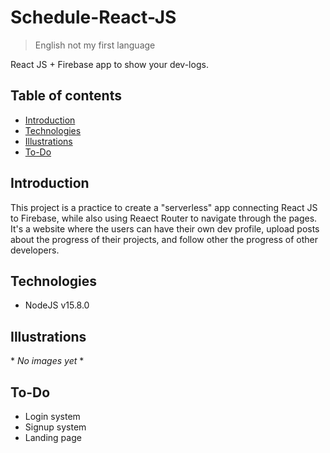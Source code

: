 # Schedule-React-JS
> English not my first language

React JS + Firebase app to show your dev-logs.

## Table of contents
- [Introduction](#introduction)
- [Technologies](#technologies)
- [Illustrations](#illustrations)
- [To-Do](#to-do)

## Introduction
This project is a practice to create a "serverless" app connecting React JS to Firebase, while also using Reaect Router to navigate through the pages. It's a website where the users can have their own dev profile, upload posts about the progress of their projects, and follow other the progress of other developers.

## Technologies
- NodeJS v15.8.0

## Illustrations
\* *No images yet* \*

## To-Do
- Login system
- Signup system
- Landing page